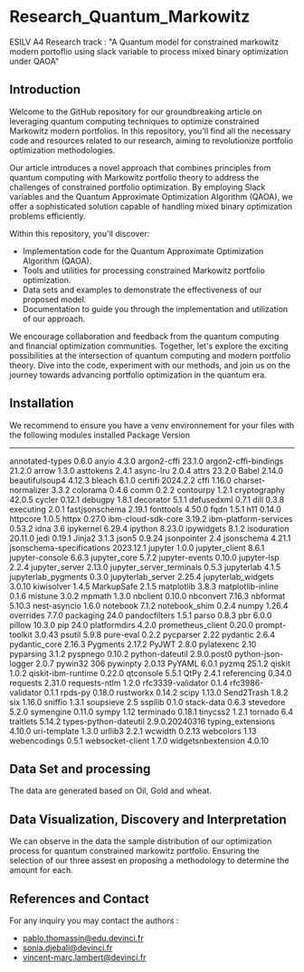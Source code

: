 # Research_Quantum_Markowitz
ESILV A4 Research track : "A Quantum model for constrained markowitz modern portoflio using slack variable to process mixed binary optimization under QAOA"
## Introduction 
Welcome to the GitHub repository for our groundbreaking article on leveraging quantum computing techniques to optimize constrained Markowitz modern portfolios. In this repository, you'll find all the necessary code and resources related to our research, aiming to revolutionize portfolio optimization methodologies.

Our article introduces a novel approach that combines principles from quantum computing with Markowitz portfolio theory to address the challenges of constrained portfolio optimization. By employing Slack variables and the Quantum Approximate Optimization Algorithm (QAOA), we offer a sophisticated solution capable of handling mixed binary optimization problems efficiently.

Within this repository, you'll discover:

- Implementation code for the Quantum Approximate Optimization Algorithm (QAOA).
- Tools and utilities for processing constrained Markowitz portfolio optimization.
- Data sets and examples to demonstrate the effectiveness of our proposed model.
- Documentation to guide you through the implementation and utilization of our approach.
  
We encourage collaboration and feedback from the quantum computing and financial optimization communities. Together, let's explore the exciting possibilities at the intersection of quantum computing and modern portfolio theory. Dive into the code, experiment with our methods, and join us on the journey towards advancing portfolio optimization in the quantum era.


## Installation
We recommend to ensure you have a venv environnement for your files with the following modules installed 
Package                   Version
------------------------- --------------
annotated-types           0.6.0
anyio                     4.3.0
argon2-cffi               23.1.0
argon2-cffi-bindings      21.2.0
arrow                     1.3.0
asttokens                 2.4.1
async-lru                 2.0.4
attrs                     23.2.0
Babel                     2.14.0
beautifulsoup4            4.12.3
bleach                    6.1.0
certifi                   2024.2.2
cffi                      1.16.0
charset-normalizer        3.3.2
colorama                  0.4.6
comm                      0.2.2
contourpy                 1.2.1
cryptography              42.0.5
cycler                    0.12.1
debugpy                   1.8.1
decorator                 5.1.1
defusedxml                0.7.1
dill                      0.3.8
executing                 2.0.1
fastjsonschema            2.19.1
fonttools                 4.50.0
fqdn                      1.5.1
h11                       0.14.0
httpcore                  1.0.5
httpx                     0.27.0
ibm-cloud-sdk-core        3.19.2
ibm-platform-services     0.53.2
idna                      3.6
ipykernel                 6.29.4
ipython                   8.23.0
ipywidgets                8.1.2
isoduration               20.11.0
jedi                      0.19.1
Jinja2                    3.1.3
json5                     0.9.24
jsonpointer               2.4
jsonschema                4.21.1
jsonschema-specifications 2023.12.1
jupyter                   1.0.0
jupyter_client            8.6.1
jupyter-console           6.6.3
jupyter_core              5.7.2
jupyter-events            0.10.0
jupyter-lsp               2.2.4
jupyter_server            2.13.0
jupyter_server_terminals  0.5.3
jupyterlab                4.1.5
jupyterlab_pygments       0.3.0
jupyterlab_server         2.25.4
jupyterlab_widgets        3.0.10
kiwisolver                1.4.5
MarkupSafe                2.1.5
matplotlib                3.8.3
matplotlib-inline         0.1.6
mistune                   3.0.2
mpmath                    1.3.0
nbclient                  0.10.0
nbconvert                 7.16.3
nbformat                  5.10.3
nest-asyncio              1.6.0
notebook                  7.1.2
notebook_shim             0.2.4
numpy                     1.26.4
overrides                 7.7.0
packaging                 24.0
pandocfilters             1.5.1
parso                     0.8.3
pbr                       6.0.0
pillow                    10.3.0
pip                       24.0
platformdirs              4.2.0
prometheus_client         0.20.0
prompt-toolkit            3.0.43
psutil                    5.9.8
pure-eval                 0.2.2
pycparser                 2.22
pydantic                  2.6.4
pydantic_core             2.16.3
Pygments                  2.17.2
PyJWT                     2.8.0
pylatexenc                2.10
pyparsing                 3.1.2
pyspnego                  0.10.2
python-dateutil           2.9.0.post0
python-json-logger        2.0.7
pywin32                   306
pywinpty                  2.0.13
PyYAML                    6.0.1
pyzmq                     25.1.2
qiskit                    1.0.2
qiskit-ibm-runtime        0.22.0
qtconsole                 5.5.1
QtPy                      2.4.1
referencing               0.34.0
requests                  2.31.0
requests-ntlm             1.2.0
rfc3339-validator         0.1.4
rfc3986-validator         0.1.1
rpds-py                   0.18.0
rustworkx                 0.14.2
scipy                     1.13.0
Send2Trash                1.8.2
six                       1.16.0
sniffio                   1.3.1
soupsieve                 2.5
sspilib                   0.1.0
stack-data                0.6.3
stevedore                 5.2.0
symengine                 0.11.0
sympy                     1.12
terminado                 0.18.1
tinycss2                  1.2.1
tornado                   6.4
traitlets                 5.14.2
types-python-dateutil     2.9.0.20240316
typing_extensions         4.10.0
uri-template              1.3.0
urllib3                   2.2.1
wcwidth                   0.2.13
webcolors                 1.13
webencodings              0.5.1
websocket-client          1.7.0
widgetsnbextension        4.0.10
## Data Set and processing
The data are generated based on Oil, Gold and wheat.
## Data Visualization, Discovery and Interpretation
We can observe in the data the sample distribution of our optimization process for quantum constrained markowitz portfolio. Ensuring the selection of our three assest en proposing a methodology to determine the amount for each.
## References and Contact
For any inquiry you may contact the authors : 
- pablo.thomassin@edu.devinci.fr
- sonia.djebali@devinci.fr
- vincent-marc.lambert@devinci.fr
